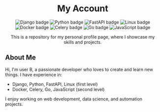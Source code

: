 <h1 align="center">My Account</h1>
<p align="center">
  <img src="https://img.shields.io/badge/Django-092E20?style=for-the-badge&logo=django&logoColor=white" alt="Django badge"/>
  <img src="https://img.shields.io/badge/Python-3776AB?style=for-the-badge&logo=python&logoColor=white" alt="Python badge"/>
  <img src="https://img.shields.io/badge/FastAPI-009688?style=for-the-badge&logo=fastapi&logoColor=white" alt="FastAPI badge"/>
  <img src="https://img.shields.io/badge/Linux-FCC624?style=for-the-badge&logo=linux&logoColor=black" alt="Linux badge"/>
  <img src="https://img.shields.io/badge/Docker-2496ED?style=for-the-badge&logo=docker&logoColor=white" alt="Docker badge"/>
  <img src="https://img.shields.io/badge/Celery-37814A?style=for-the-badge&logo=celery&logoColor=white" alt="Celery badge"/>
  <img src="https://img.shields.io/badge/Go-00ADD8?style=for-the-badge&logo=go&logoColor=white" alt="Go badge"/>
  <img src="https://img.shields.io/badge/JavaScript-F7DF1E?style=for-the-badge&logo=javascript&logoColor=black" alt="JavaScript badge"/>
</p>
<p align="center">
  This is a repository for my personal profile page, where I showcase my skills and projects.
</p>

## About Me

Hi, I'm user B, a passionate developer who loves to create and learn new things. I have experience in:

- Django, Python, FastAPI, Linux (first level)
- Docker, Celery, Go, JavaScript (second level)

I enjoy working on web development, data science, and automation projects.
